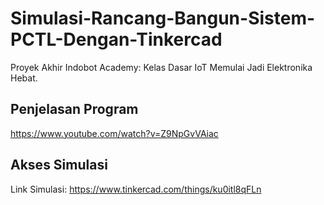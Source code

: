 # Simulasi-Rancang-Bangun-Sistem-PCTL-Dengan-Tinkercad
Proyek Akhir Indobot Academy: Kelas Dasar IoT Memulai Jadi Elektronika Hebat.

## Penjelasan Program
https://www.youtube.com/watch?v=Z9NpGvVAiac

## Akses Simulasi
Link Simulasi: https://www.tinkercad.com/things/ku0itl8qFLn
